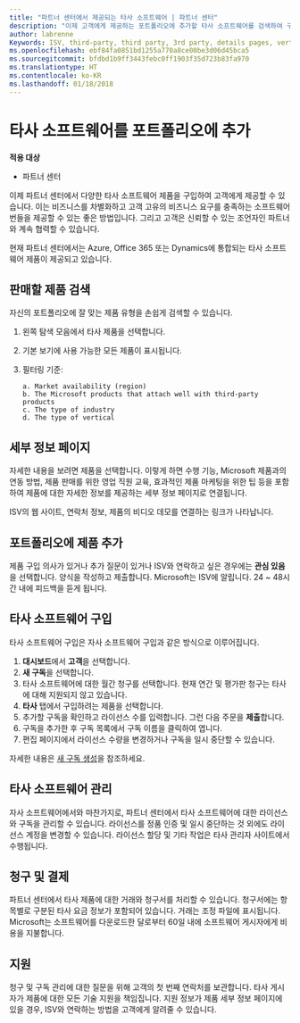 ```yaml
---
title: "파트너 센터에서 제공되는 타사 소프트웨어 | 파트너 센터"
description: "이제 고객에게 제공하는 포트폴리오에 추가할 타사 소프트웨어를 검색하여 구입할 수 있습니다."
author: labrenne
Keywords: ISV, third-party, third party, 3rd party, details pages, vertical software, software publisher
ms.openlocfilehash: ebf84fa0851bd1255a770a8ce00be3d06d45bca5
ms.sourcegitcommit: bfdbd1b9ff3443febc0ff1903f35d723b83fa970
ms.translationtype: HT
ms.contentlocale: ko-KR
ms.lasthandoff: 01/18/2018
---
```

# <a name="add-third-party-software-to-your-portfolio"></a>타사 소프트웨어를 포트폴리오에 추가

**적용 대상** 

- 파트너 센터


이제 파트너 센터에서 다양한 타사 소프트웨어 제품을 구입하여 고객에게 제공할 수 있습니다. 이는 비즈니스를 차별화하고 고객 고유의 비즈니스 요구를 충족하는 소프트웨어 번들을 제공할 수 있는 좋은 방법입니다. 그리고 고객은 신뢰할 수 있는 조언자인 파트너와 계속 협력할 수 있습니다.

현재 파트너 센터에서는 Azure, Office 365 또는 Dynamics에 통합되는 타사 소프트웨어 제품이 제공되고 있습니다.

## <a name="discover-the-products-you-want-to-sell"></a>판매할 제품 검색

자신의 포트폴리오에 잘 맞는 제품 유형을 손쉽게 검색할 수 있습니다. 
1.  왼쪽 탐색 모음에서 타사 제품을 선택합니다. 
2.  기본 보기에 사용 가능한 모든 제품이 표시됩니다. 
3.  필터링 기준:

        a. Market availability (region) 
        b. The Microsoft products that attach well with third-party products  
        c. The type of industry 
        d. The type of vertical 

## <a name="the-details-page"></a>세부 정보 페이지

자세한 내용을 보려면 제품을 선택합니다. 이렇게 하면 수행 기능, Microsoft 제품과의 연동 방법, 제품 판매를 위한 영업 직원 교육, 효과적인 제품 마케팅을 위한 팁 등을 포함하여 제품에 대한 자세한 정보를 제공하는 세부 정보 페이지로 연결됩니다. 

ISV의 웹 사이트, 연락처 정보, 제품의 비디오 데모를 연결하는 링크가 나타납니다. 

## <a name="add-the-product-to-your-portfolio"></a>포트폴리오에 제품 추가

제품 구입 의사가 있거나 추가 질문이 있거나 ISV와 연락하고 싶은 경우에는 **관심 있음**을 선택합니다. 양식을 작성하고 제출합니다. Microsoft는 ISV에 알립니다. 24 ~ 48시간 내에 피드백을 듣게 됩니다. 

## <a name="purchase-the-third-party-software"></a>타사 소프트웨어 구입

타사 소프트웨어 구입은 자사 소프트웨어 구입과 같은 방식으로 이루어집니다. 

1.  **대시보드**에서 **고객**을 선택합니다.
2.  **새 구독**을 선택합니다.
3.  타사 소프트웨어에 대한 월간 청구를 선택합니다. 현재 연간 및 평가판 청구는 타사에 대해 지원되지 않고 있습니다.
4.  **타사** 탭에서 구입하려는 제품을 선택합니다.
5.  추가할 구독을 확인하고 라이선스 수를 입력합니다. 그런 다음 주문을 **제출**합니다.
6.  구독을 추가한 후 구독 목록에서 구독 이름을 클릭하여 엽니다. 
7.  편집 페이지에서 라이선스 수량을 변경하거나 구독을 일시 중단할 수 있습니다.

자세한 내용은 [새 구독 생성](create-a-new-subscription.md)을 참조하세요.

## <a name="administer-the-third-party-software"></a>타사 소프트웨어 관리

자사 소프트웨어에서와 마찬가지로, 파트너 센터에서 타사 소프트웨어에 대한 라이선스와 구독을 관리할 수 있습니다. 라이선스를 정품 인증 및 일시 중단하는 것 외에도 라이선스 계정을 변경할 수 있습니다. 라이선스 할당 및 기타 작업은 타사 관리자 사이트에서 수행됩니다.

## <a name="billing-and-payment"></a>청구 및 결제

파트너 센터에서 타사 제품에 대한 거래와 청구서를 처리할 수 있습니다. 청구서에는 항목별로 구분된 타사 요금 정보가 포함되어 있습니다. 거래는 조정 파일에 표시됩니다. Microsoft는 소프트웨어를 다운로드한 달로부터 60일 내에 소프트웨어 게시자에게 비용을 지불합니다. 

## <a name="support"></a>지원

청구 및 구독 관리에 대한 질문을 위해 고객의 첫 번째 연락처를 보관합니다. 타사 게시자가 제품에 대한 모든 기술 지원을 책임집니다. 지원 정보가 제품 세부 정보 페이지에 있을 경우, ISV와 연락하는 방법을 고객에게 알려줄 수 있습니다.

